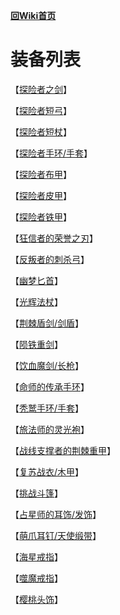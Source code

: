 [**回Wiki首页**](../README.md)
# 装备列表

【[探险者之剑](探险者之剑.md)】   

【[探险者短弓](探险者短弓.md)】   

【[探险者短杖](探险者短杖.md)】   

【[探险者手环/手套](探险者手环.md)】   

【[探险者布甲](探险者布甲.md)】   

【[探险者皮甲](探险者皮甲.md)】   

【[探险者铁甲](探险者铁甲.md)】   

【[狂信者的荣誉之刃](狂信者的荣誉之刃.md)】   

【[反叛者的刺杀弓](反叛者的刺杀弓.md)】    

【[幽梦匕首](幽梦匕首.md)】    

【[光辉法杖](光辉法杖.md)】     

【[荆棘盾剑/剑盾](荆棘盾剑.md)】    

【[陨铁重剑](陨铁重剑.md)】    

【[饮血魔剑/长枪](饮血魔剑.md)】    

【[命师的传承手环](命师的传承手环.md)】    

【[秃鹫手环/手套](秃鹫手环.md)】    

【[旅法师的灵光袍](旅法师的灵光袍.md)】     

【[战线支撑者的荆棘重甲](战线支撑者的荆棘重甲.md)】    

【[复苏战衣/木甲](复苏战衣.md)】    

【[挑战斗篷](挑战斗篷.md)】    

【[占星师的耳饰/发饰](占星师的耳饰.md)】    

【[萌爪耳钉/天使缎带](萌爪耳钉.md)】    

【[海星戒指](海星戒指.md)】    

【[噬魔戒指](噬魔戒指.md)】    

【[樱桃头饰](樱桃头饰.md)】    
